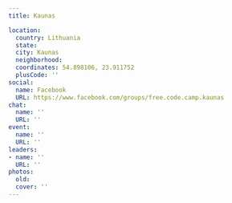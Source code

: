 ```yaml
---
title: Kaunas

location:
  country: Lithuania
  state: 
  city: Kaunas
  neighborhood: 
  coordinates: 54.898106, 23.911752
  plusCode: ''
social:
  name: Facebook
  URL: https://www.facebook.com/groups/free.code.camp.kaunas
chat:
  name: ''
  URL: ''
event:
  name: ''
  URL: ''
leaders:
- name: ''
  URL: ''
photos:
  old: 
  cover: ''
---
```


